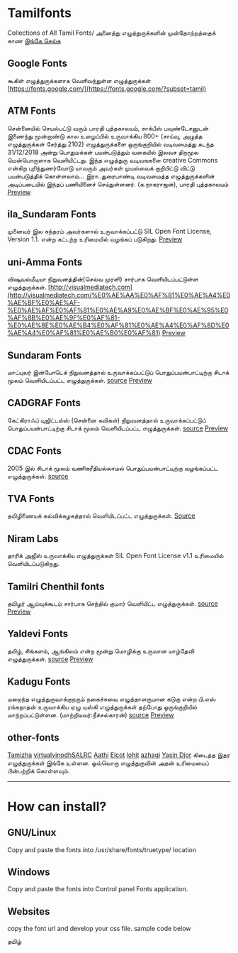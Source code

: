 # Tamilfonts

Collections of All Tamil Fonts/
அனைத்து எழுத்துருக்களின் முன்தோற்றத்தைக் காண [இங்கே செல்க](http://oss.neechalkaran.com/tamilfonts/?index=0)

## Google Fonts

கூகிள் எழுத்துருக்களாக வெளிவந்துள்ள எழுத்துருக்கள் [https://fonts.google.com/](https://fonts.google.com/?subset=tamil)

## ATM Fonts

சென்னையில் செயல்பட்டு வரும் பாரதி புத்தகாலயம், சாக்பீஸ் பவுண்டேசனுடன் இணைந்து மூன்றாண்டு கால உழைப்பில் உருவாக்கிய 800+ (சாய்வு, அழுத்த எழுத்துருக்கள் சேர்த்து 2102) எழுத்துருக்களை ஒருங்குறியில் வடிவமைத்து கடந்த 31/12/2018 அன்று பொதுமக்கள் பயன்படுத்தும் வகையில் இலவச திறமூல மென்பொருளாக வெளியிட்டது. இந்த எழுத்துரு வடிவஙகளை creative Commons என்கிற புரிந்துணர்வோடு யாவரும் அவர்கள் முயல்வைக் குறிபிட்டு விட்டு பயன்படுத்திக் கொள்ளலாம்... இரா..துரைபாண்டி வடிவமைத்த எழுத்துருக்களின் அடிப்படையில் இந்தப் பணியினைச் செய்துள்ளனர். (க.நாகராஜன்), பாரதி புத்தகாலயம் [Preview](https://oss.neechalkaran.com/tamilfonts/?preview=ATM)

## ila_Sundaram Fonts

முனைவர் இல சுந்தரம் அவர்களால் உருவாக்கப்பட்டு SIL Open Font License, Version 1.1. என்ற கட்டற்ற உரிமையில் வழங்கப் படுகிறது. [Preview](https://oss.neechalkaran.com/tamilfonts/?preview=Ila.Sundaram)

## uni-Amma Fonts

விஷுவல்மீடியா நிறுவனத்தின்(செல்வ முரளி) சார்பாக வெளியிடப்பட்டுள்ள எழுத்துருக்கள்.
[http://visualmediatech.com](http://visualmediatech.com/%E0%AE%AA%E0%AF%81%E0%AE%A4%E0%AE%BF%E0%AE%AF-%E0%AE%AF%E0%AF%81%E0%AE%A9%E0%AE%BF%E0%AE%95%E0%AF%8B%E0%AE%9F%E0%AF%81-%E0%AE%8E%E0%AE%B4%E0%AF%81%E0%AE%A4%E0%AF%8D%E0%AE%A4%E0%AF%81%E0%AE%B0%E0%AF%81) [Preview](https://oss.neechalkaran.com/tamilfonts/?preview=uniAmma)

## Sundaram Fonts

மாட்யுலர் இன்போடெக் நிறுவனத்தால் உருவாக்கப்பட்டுப் பொதுப்பயன்பாட்டிற்கு சிடாக் மூலம் வெளியிடப்பட்ட எழுத்துருக்கள். [source](http://www.ildc.in/Tamil/GIST/htm/modular-otfonts.htm) [Preview](https://oss.neechalkaran.com/tamilfonts/?preview=SUNDARAM)

## CADGRAF Fonts

கேட்கிராஃப் டிஜிட்டல்ஸ் (சென்னை கவிகள்) நிறுவனத்தால் உருவாக்கப்பட்டுப் பொதுப்பயன்பாட்டிற்கு சிடாக் மூலம் வெளியிடப்பட்ட எழுத்துருக்கள். [source](http://www.ildc.in/Tamil/GIST/htm/cd-ttf.htm) [Preview](https://oss.neechalkaran.com/tamilfonts/?preview=cadgraf)

## CDAC Fonts

2005 இல் சிடாக் மூலம் வணிகரீதியல்லாமல் பொதுப்பயன்பாட்டிற்கு வழங்கப்பட்ட எழுத்துருக்கள். [source](http://www.ildc.in/Tamil/GIST/htm/otfonts.htm)

## TVA Fonts

தமிழிணையக் கல்விக்கழகத்தால் வெளியிடப்பட்ட எழுத்துருக்கள். [Source](http://www.tamilvu.org/ta/tkbd-index-341488)

## Niram Labs

தாரிக் அஜீஸ் உருவாக்கிய எழுத்துருக்கள் SIL Open Font License v1.1 உரிமையில் வெளியிடப்படுகிறது.

## Tamilri Chenthil fonts

தமிழர் ஆய்வுக்கூடம் சார்பாக செந்தில் குமார் வெளியிட்ட எழுத்துருக்கள். [source](https://www.facebook.com/photo.php?fbid=780187126146092&set=a.102926520538826&type=3) [Preview](https://oss.neechalkaran.com/tamilfonts/?preview=Tamilri_Chenet)

## Yaldevi Fonts

தமிழ், சிங்களம், ஆங்கிலம் என்ற மூன்று மொழிக்கு உருவான யாழ்தேவி எழுத்துருக்கள். [source](https://github.com/mooniak/yaldevi-fonts) [Preview](https://oss.neechalkaran.com/tamilfonts/?preview=Yaldevi)

## Kadugu Fonts

மறைந்த எழுத்துருவாக்குநரும் நகைச்சுவை எழுத்தாளருமான கடுகு என்ற பி.எஸ் ரங்கநாதன் உருவாக்கிய ஏழு டிஸ்கி எழுத்துருக்கள் தற்போது ஒருங்குறியில் மாற்றப்பட்டுள்ளன. (மாற்றியவர்:நீச்சல்காரன்) [source](https://www.azhagi.com/freefonts.html) [Preview](https://oss.neechalkaran.com/tamilfonts/?preview=kadugu)

## other-fonts

[Tamizha](https://github.com/thamizha/tamil-fonts/tree/master/fonts-installer/fontfiles) [virtualvinodh](https://github.com/virtualvinodh/)[SALRC](http://salrc.uchicago.edu/resources/fonts/available/tamil/) [Aathi](https://github.com/Aathi/tamil-fonts) [Elcot](https://elcot.in/tamil-fonts-and-conversion) [lohit](https://fedorahosted.org/lohit/) [azhagi](https://www.azhagi.com/freefonts.html) [Yasin Djor](https://www.facebook.com/YasinDjor/posts/2340236659451211) கிடைத்த இதர எழுத்துருக்கள் இங்கே உள்ளன.
ஒவ்வொரு எழுத்துருவின் அதன் உரிமையைப் பின்பற்றிக் கொள்ளவும்.

---

# How can install?

## GNU/Linux

Copy and paste the fonts into /usr/share/fonts/truetype/ location

## Windows

Copy and paste the fonts into Control panel Fonts application.

## Websites

copy the font url and develop your css file. sample code below

<style>
  @font-face {font-family: 'TMOTHNBI_Ship'; src: url('https://oss.neechalkaran.com/tamilfonts/1CDAC/TMOTHNBI_Ship.ttf');}
</style>

<span style="font-family: TMOTHNBI_Ship;">தமிழ்</span>
